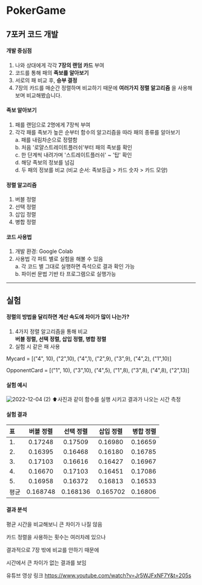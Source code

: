 # PokerGame
## 7포커 코드 개발                         

#### 개발 중심점
1. 나와 상대에게 각각 __7장의 랜덤 카드__ 부여
2. 코드를 통해 패의 __족보를 알아보기__
3. 서로의 패 비교 후, __승부 결정__
4. 7장의 카드를 매순간 정렬하며 비교하기 때문에 __여러가지 정렬 알고리즘__ 을 사용해보며 비교해봤습니다.


#### 족보 알아보기
1. 패를 랜덤으로 2명에게 7장씩 부여
2. 각각 패를 족보가 높은 순부터 함수의 알고리즘을 따라 패의 종류를 알아보기
<br>a. 패를 내림차순으로 정렬함
<br>b. 처음 '로얄스트레이트플러쉬'부터 패의 족보를 확인
<br>c. 한 단계씩 내려가며 '스트레이트플러쉬' ~ '탑' 확인
<br>d. 해당 족보의 정보를 넘김
<br>d. 두 패의 정보를 비교 (비교 순서: 족보등급 > 카드 숫자 > 카드 모양)

#### 정렬 알고리즘
1. 버블 정렬
2. 선택 정렬
3. 삽입 정렬
4. 병합 정렬

#### 코드 사용법
1. 개발 환경: Google Colab
2. 사용법 각 파트 별로 실험을 해볼 수 있음
<br>a. 각 코드 별 그대로 실행하면 즉석으로 결과 확인 가능
<br>b. 파이썬 문법 기반 타 프로그램으로 실행가능

--------
## 실험

#### 정렬의 방법을 달리하면 계산 속도에 차이가 많이 나는가?
1. 4가지 정렬 알고리즘을 통해 비교
<br>__버블 정렬, 선택 정렬, 삽입 정렬, 병합 정렬__
2. 실험 시 같은 패 사용

Mycard = [("4", 10), ("2",10), ("4",1), ("2",9), ("3",9), ("4",2), ("1",10)]

OpponentCard = [("1", 10), ("3",10), ("4",5), ("1",8), ("3",8), ("4",8), ("2",13)]

#### 실험 예시
![2022-12-04 (2)](https://user-images.githubusercontent.com/83060689/205482615-47bb284a-f7fd-4377-9e78-8f29eafe261b.png)
⬆사진과 같이 함수를 실행 시키고 결과가 나오는 시간 측정

#### 실험 결과
|표|버블 정렬|선택 정렬|삽입 정렬|병합 정렬|
|:---|:---:|:---:|:---:|---:|
|1.|0.17248|0.17509|0.16980|0.16659|
|2.|0.16395|0.16468|0.16180|0.16785|
|3.|0.17103|0.16616|0.16427|0.16967|
|4.|0.16670|0.17103|0.16451|0.17086|
|5.|0.16958|0.16372|0.16813|0.16533|
|평균|0.168748|0.168136|0.165702|0.16806|


#### 결과 분석
평균 시간을 비교해보니 큰 차이가 나질 않음

카드 정렬을 사용하는 횟수는 여러차례 있으나

결과적으로 7장 밖에 비교를 안하기 때문에

시간에서 큰 차이가 없는 결과를 보임


유튜브 영상 링크
https://www.youtube.com/watch?v=Jr5WJFxNF7Y&t=205s
